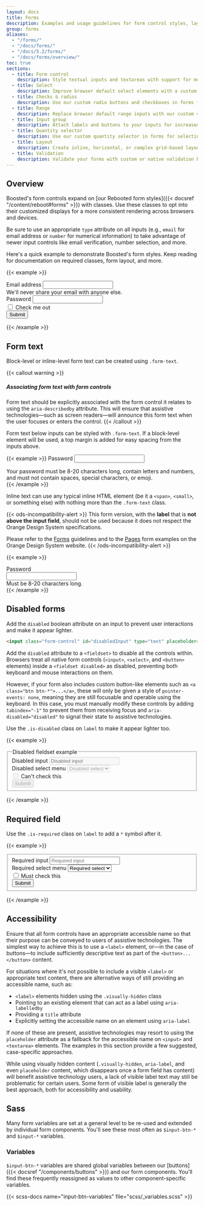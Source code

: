 ```yaml
---
layout: docs
title: Forms
description: Examples and usage guidelines for form control styles, layout options, and custom components for creating a wide variety of forms.
group: forms
aliases:
  - "/forms/"
  - "/docs/forms/"
  - "/docs/5.2/forms/"
  - "/docs/forms/overview/"
toc: true
sections:
  - title: Form control
    description: Style textual inputs and textareas with support for multiple states.
  - title: Select
    description: Improve browser default select elements with a custom initial appearance.
  - title: Checks & radios
    description: Use our custom radio buttons and checkboxes in forms for selecting input options.
  - title: Range
    description: Replace browser default range inputs with our custom version.
  - title: Input group
    description: Attach labels and buttons to your inputs for increased semantic value.
  - title: Quantity selector
    description: Use our custom quantity selector in forms for selecting a number.
  - title: Layout
    description: Create inline, horizontal, or complex grid-based layouts with your forms.
  - title: Validation
    description: Validate your forms with custom or native validation behaviors and styles.
---
```


## Overview

Boosted's form controls expand on [our Rebooted form styles]({{< docsref "/content/reboot#forms" >}}) with classes. Use these classes to opt into their customized displays for a more consistent rendering across browsers and devices.

Be sure to use an appropriate `type` attribute on all inputs (e.g., `email` for email address or `number` for numerical information) to take advantage of newer input controls like email verification, number selection, and more.

Here's a quick example to demonstrate Boosted's form styles. Keep reading for documentation on required classes, form layout, and more.

{{< example >}}
<form>
  <div class="mb-3">
    <label for="exampleInputEmail1" class="form-label">Email address</label>
    <input type="email" class="form-control" id="exampleInputEmail1" aria-describedby="emailHelp">
    <div id="emailHelp" class="form-text">We'll never share your email with anyone else.</div>
  </div>
  <div class="mb-3">
    <label for="exampleInputPassword1" class="form-label">Password</label>
    <input type="password" class="form-control" id="exampleInputPassword1">
  </div>
  <div class="mb-3 form-check">
    <input type="checkbox" class="form-check-input" id="exampleCheck1">
    <label class="form-check-label" for="exampleCheck1">Check me out</label>
  </div>
  <button type="submit" class="btn btn-primary mt-2">Submit</button>
</form>
{{< /example >}}

## Form text

Block-level or inline-level form text can be created using `.form-text`.

{{< callout warning >}}
##### Associating form text with form controls

Form text should be explicitly associated with the form control it relates to using the `aria-describedby` attribute. This will ensure that assistive technologies—such as screen readers—will announce this form text when the user focuses or enters the control.
{{< /callout >}}

Form text below inputs can be styled with `.form-text`. If a block-level element will be used, a top margin is added for easy spacing from the inputs above.

{{< example >}}
<label for="inputPassword5" class="form-label">Password</label>
<input type="password" id="inputPassword5" class="form-control" aria-describedby="passwordHelpBlock">
<div id="passwordHelpBlock" class="form-text">
  Your password must be 8-20 characters long, contain letters and numbers, and must not contain spaces, special characters, or emoji.
</div>
{{< /example >}}

Inline text can use any typical inline HTML element (be it a `<span>`, `<small>`, or something else) with nothing more than the `.form-text` class.

<!-- Boosted mod : design callout -->
{{< ods-incompatibility-alert >}}
This form version, with the **label** that is **not above the input field**, should not be used because it does not respect the Orange Design System specifications.

Please refer to the [Forms](https://system.design.orange.com/0c1af118d/p/88ab5b-forms/b/599459) guidelines and to the [Pages](https://system.design.orange.com/0c1af118d/p/20500e-form/b/16bb53) form examples on the Orange Design System website.
{{< /ods-incompatibility-alert >}}


{{< example >}}
<div class="row g-3 align-items-center">
  <div class="col-auto">
    <label for="inputPassword6" class="col-form-label">Password</label>
  </div>
  <div class="col-auto">
    <input type="password" id="inputPassword6" class="form-control" aria-describedby="passwordHelpInline">
  </div>
  <div class="col-auto">
    <span id="passwordHelpInline" class="form-text">
      Must be 8-20 characters long.
    </span>
  </div>
</div>
{{< /example >}}

## Disabled forms

Add the `disabled` boolean attribute on an input to prevent user interactions and make it appear lighter.

```html
<input class="form-control" id="disabledInput" type="text" placeholder="Disabled input here..." disabled>
```

Add the `disabled` attribute to a `<fieldset>` to disable all the controls within. Browsers treat all native form controls (`<input>`, `<select>`, and `<button>` elements) inside a `<fieldset disabled>` as disabled, preventing both keyboard and mouse interactions on them.

However, if your form also includes custom button-like elements such as `<a class="btn btn-*">...</a>`, these will only be given a style of `pointer-events: none`, meaning they are still focusable and operable using the keyboard. In this case, you must manually modify these controls by adding `tabindex="-1"` to prevent them from receiving focus and `aria-disabled="disabled"` to signal their state to assistive technologies.

<!-- Boosted mod: states for labels -->
Use the `.is-disabled` class on `label` to make it appear lighter too.

{{< example >}}
<form>
  <fieldset disabled>
    <legend>Disabled fieldset example</legend>
    <div class="mb-3">
      <label for="disabledTextInput" class="form-label is-disabled">Disabled input</label>
      <input type="text" id="disabledTextInput" class="form-control" placeholder="Disabled input">
    </div>
    <div class="mb-3">
      <label for="disabledSelect" class="form-label is-disabled">Disabled select menu</label>
      <select id="disabledSelect" class="form-select">
        <option>Disabled select</option>
      </select>
    </div>
    <div class="mb-3">
      <div class="form-check">
        <input class="form-check-input" type="checkbox" id="disabledFieldsetCheck" disabled>
        <label class="form-check-label" for="disabledFieldsetCheck">
          Can't check this
        </label>
      </div>
    </div>
    <button type="submit" class="btn btn-primary mt-2">Submit</button>
  </fieldset>
</form>
{{< /example >}}

<!-- Boosted mod: states for labels -->
## Required field

Use the `.is-required` class on `label` to add a `*` symbol after it.

{{< example >}}
<form>
  <fieldset>
    <div class="mb-3">
      <label for="requiredTextInput" class="form-label is-required">Required input</label>
      <input type="text" id="requiredTextInput" class="form-control" placeholder="Required input" required>
    </div>
    <div class="mb-3">
      <label for="requiredSelect" class="form-label is-required">Required select menu</label>
      <select id="requiredSelect" class="form-select" required>
        <option value="">Required select</option>
      </select>
    </div>
    <div class="mb-3">
      <div class="form-check">
        <input class="form-check-input" type="checkbox" id="requiredFieldsetCheck" required>
        <label class="form-check-label" for="requiredFieldsetCheck">Must check this</label>
      </div>
    </div>
    <button type="submit" class="btn btn-primary mt-2">Submit</button>
  </fieldset>
</form>
{{< /example >}}

## Accessibility

Ensure that all form controls have an appropriate accessible name so that their purpose can be conveyed to users of assistive technologies. The simplest way to achieve this is to use a `<label>` element, or—in the case of buttons—to include sufficiently descriptive text as part of the `<button>...</button>` content.

For situations where it's not possible to include a visible `<label>` or appropriate text content, there are alternative ways of still providing an accessible name, such as:

- `<label>` elements hidden using the `.visually-hidden` class
- Pointing to an existing element that can act as a label using `aria-labelledby`
- Providing a `title` attribute
- Explicitly setting the accessible name on an element using `aria-label`

If none of these are present, assistive technologies may resort to using the `placeholder` attribute as a fallback for the accessible name on `<input>` and `<textarea>` elements. The examples in this section provide a few suggested, case-specific approaches.

While using visually hidden content (`.visually-hidden`, `aria-label`, and even `placeholder` content, which disappears once a form field has content) will benefit assistive technology users, a lack of visible label text may still be problematic for certain users. Some form of visible label is generally the best approach, both for accessibility and usability.

## Sass

Many form variables are set at a general level to be re-used and extended by individual form components. You'll see these most often as `$input-btn-*` and `$input-*` variables.

### Variables

`$input-btn-*` variables are shared global variables between our [buttons]({{< docsref "/components/buttons" >}}) and our form components. You'll find these frequently reassigned as values to other component-specific variables.

{{< scss-docs name="input-btn-variables" file="scss/_variables.scss" >}}
